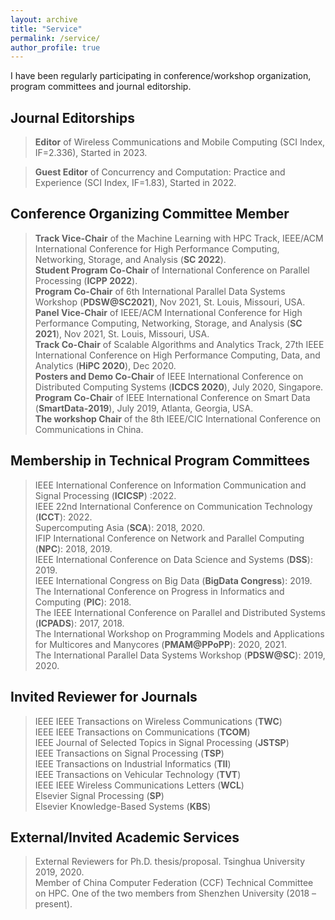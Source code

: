```yaml
---
layout: archive
title: "Service"
permalink: /service/
author_profile: true
---
```


I have been regularly participating in conference/workshop organization, program committees and journal editorship.

Journal Editorships
---
> **Editor** of Wireless Communications and Mobile Computing (SCI Index, IF=2.336), Started in 2023.<br>
<!--
> **Associate Editor** of IEEE Transactions on Parallel and Distributed Systems (SCI Index, IF=2.69), Started in Jan 2022.<br>
-->
> **Guest Editor** of Concurrency and Computation: Practice and Experience (SCI Index, IF=1.83), Started in 2022.

Conference Organizing Committee Member
---
> **Track Vice-Chair** of the Machine Learning with HPC Track, IEEE/ACM International Conference for High
Performance Computing, Networking, Storage, and Analysis (**SC 2022**).<br>
**Student Program Co-Chair** of International Conference on Parallel Processing (**ICPP 2022**).<br>
**Program Co-Chair** of 6th International Parallel Data Systems Workshop (**PDSW@SC2021**), Nov 2021,
St. Louis, Missouri, USA.<br>
**Panel Vice-Chair** of IEEE/ACM International Conference for High Performance Computing, Networking,
Storage, and Analysis (**SC 2021**), Nov 2021, St. Louis, Missouri, USA.<br>
**Track Co-Chair** of Scalable Algorithms and Analytics Track, 27th IEEE International Conference on High
Performance Computing, Data, and Analytics (**HiPC 2020**), Dec 2020.<br>
**Posters and Demo Co-Chair** of IEEE International Conference on Distributed Computing Systems (**ICDCS 2020**), July 2020, Singapore.<br>
**Program Co-Chair** of IEEE International Conference on Smart Data (**SmartData-2019**), July 2019, Atlanta, Georgia, USA.<br>
**The workshop Chair** of the 8th IEEE/CIC International Conference on Communications in China.

Membership in Technical Program Committees
---

> IEEE International Conference on Information Communication and Signal Processing (**ICICSP**) :2022.<br>
IEEE 22nd International Conference on Communication Technology (**ICCT**): 2022.<br>
Supercomputing Asia (**SCA**): 2018, 2020.<br>
IFIP International Conference on Network and Parallel Computing (**NPC**): 2018, 2019.<br>
IEEE International Conference on Data Science and Systems (**DSS**): 2019.<br>
IEEE International Congress on Big Data (**BigData Congress**): 2019.<br>
The International Conference on Progress in Informatics and Computing (**PIC**): 2018.<br>
The IEEE International Conference on Parallel and Distributed Systems (**ICPADS**): 2017, 2018.<br>
The International Workshop on Programming Models and Applications for Multicores and Manycores (**PMAM@PPoPP**): 2020, 2021.<br>
The International Parallel Data Systems Workshop (**PDSW@SC**): 2019, 2020.<br>



Invited Reviewer for Journals
-----------
 
> IEEE IEEE Transactions on Wireless Communications (**TWC**)<br>
IEEE IEEE Transactions on Communications (**TCOM**)<br>
IEEE Journal of Selected Topics in Signal Processing (**JSTSP**)<br>
IEEE Transactions on Signal Processing (**TSP**)<br>
IEEE Transactions on Industrial Informatics (**TII**)<br>
IEEE Transactions on Vehicular Technology (**TVT**)<br>
IEEE IEEE Wireless Communications Letters (**WCL**)<br>
Elsevier Signal Processing (**SP**)<br>
Elsevier Knowledge-Based Systems (**KBS**)<br>



External/Invited Academic Services
---
> External Reviewers for Ph.D. thesis/proposal. Tsinghua University 2019, 2020.<br>
> Member of China Computer Federation (CCF) Technical Committee on HPC. One of the two members from Shenzhen University (2018 – present).
